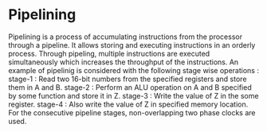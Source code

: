 # Pipelining
Pipelining is a process of accumulating instructions from the processor through a pipeline.
It allows storing and executing instructions in an orderly process.
Through pipeling, multiple instructions are executed simultaneously which increases the throughput of the instructions.
An example of pipelinig is considered with the following stage wise operations :
stage-1 : Read two 16-bit numbers from the specified registers and store them in A and B.
  stage-2 : Perform an ALU operation on A and B specified by some function and store it in Z.
  stage-3 : Write the value of Z in the some register.
  stage-4 : Also write the value of Z in specified memory location.
 For the consecutive pipeline stages, non-overlapping two phase clocks are used.


